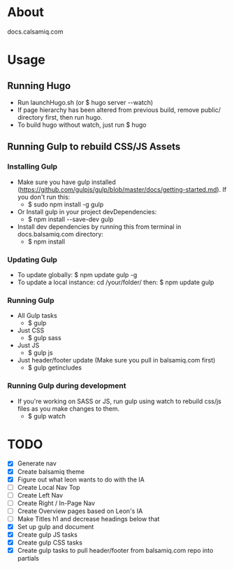 # About
docs.calsamiq.com

# Usage

## Running Hugo
* Run launchHugo.sh (or $ hugo server --watch)
* If page hierarchy has been altered from previous build, remove public/ directory first, then run hugo.
* To build hugo without watch, just run $ hugo

## Running Gulp to rebuild CSS/JS Assets

### Installing Gulp
* Make sure you have gulp installed (https://github.com/gulpjs/gulp/blob/master/docs/getting-started.md). If you don't run this:
  * $ sudo npm install -g gulp
* Or Install gulp in your project devDependencies:
  * $ npm install --save-dev gulp
* Install dev dependencies by running this from terminal in docs.balsamiq.com directory:
  * $ npm install

### Updating Gulp
* To update globally: $ npm update gulp -g
* To update a local instance: cd /your/folder/ then: $ npm update gulp

### Running Gulp
* All Gulp tasks
  * $ gulp
* Just CSS
  * $ gulp sass
* Just JS
  * $ gulp js
* Just header/footer update (Make sure you pull in balsamiq.com first)
  * $ gulp getincludes

### Running Gulp during development
* If you're working on SASS or JS, run gulp using watch to rebuild css/js files as you make changes to them.
  * $ gulp watch

# TODO
- [x] Generate nav
- [x] Create balsamiq theme
- [x] Figure out what leon wants to do with the IA
- [ ] Create Local Nav Top
- [ ] Create Left Nav
- [ ] Create Right / In-Page Nav
- [ ] Create Overview pages based on Leon's IA
- [ ] Make Titles h1 and decrease headings below that
- [x] Set up gulp and document
- [x] Create gulp JS tasks
- [x] Create gulp CSS tasks
- [x] Create gulp tasks to pull header/footer from balsamiq.com repo into partials
